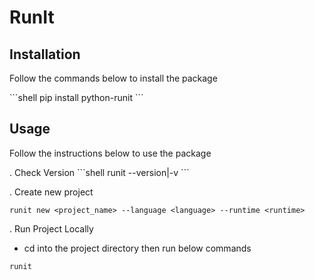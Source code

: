 # RunIt

## Installation
<p>Follow the commands below to install the package<p>
```shell
pip install python-runit
```

## Usage
<p>Follow the instructions below to use the package<p>
. Check Version
```shell
runit --version|-v
```

. Create new project
```shell
runit new <project_name> --language <language> --runtime <runtime>
```

. Run Project Locally
- cd into the project directory then run below commands
```shell
runit
```
